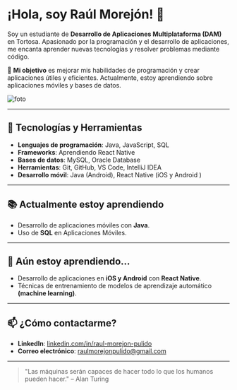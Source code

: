 # ¡Hola, soy Raúl Morejón! 👋

Soy un estudiante de **Desarrollo de Aplicaciones Multiplataforma (DAM)** en Tortosa. Apasionado por la programación y el desarrollo de aplicaciones, me encanta aprender nuevas tecnologías y resolver problemas mediante código.

🚀 **Mi objetivo** es mejorar mis habilidades de programación y crear aplicaciones útiles y eficientes. Actualmente, estoy aprendiendo sobre aplicaciones móviles y bases de datos.

![foto](https://github.com/raul-morejon/raul-morejon/blob/main/logoraul.png)

---

## 🔧 Tecnologías y Herramientas

- **Lenguajes de programación**: Java, JavaScript, SQL
- **Frameworks**: Aprendiendo React Native
- **Bases de datos**: MySQL, Oracle Database
- **Herramientas**: Git, GitHub, VS Code, IntelliJ IDEA
- **Desarrollo móvil**: Java (Android), React Native (iOS y Android )

---

## 📚 Actualmente estoy aprendiendo

- Desarrollo de aplicaciones móviles con **Java**.
- Uso de **SQL** en Aplicaciones Móviles.

---

## 🌱 Aún estoy aprendiendo…

- Desarrollo de aplicaciones en **iOS y Android** con **React Native**.
- Técnicas de entrenamiento de modelos de aprendizaje automático **(machine learning)**.

---

## 📫 ¿Cómo contactarme?

- **LinkedIn**: [linkedin.com/in/raul-morejon-pulido](https://www.linkedin.com/in/raul-morejon-pulido/)
- **Correo electrónico**: [raulmorejonpulido@gmail.com](mailto:raulmorejonpulido@gmail.com)

---

> "Las máquinas serán capaces de hacer todo lo que los humanos pueden hacer." – Alan Turing



